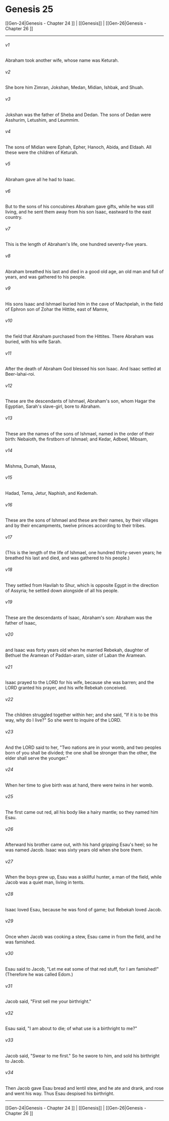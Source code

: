 # Genesis 25

[[Gen-24|Genesis - Chapter 24 ]] | [[Genesis]] | [[Gen-26|Genesis - Chapter 26 ]]
***

###### v1
Abraham took another wife, whose name was Keturah.
###### v2
She bore him Zimran, Jokshan, Medan, Midian, Ishbak, and Shuah.
###### v3
Jokshan was the father of Sheba and Dedan. The sons of Dedan were Asshurim, Letushim, and Leummim.
###### v4
The sons of Midian were Ephah, Epher, Hanoch, Abida, and Eldaah. All these were the children of Keturah.
###### v5
Abraham gave all he had to Isaac.
###### v6
But to the sons of his concubines Abraham gave gifts, while he was still living, and he sent them away from his son Isaac, eastward to the east country.
###### v7
This is the length of Abraham's life, one hundred seventy-five years.
###### v8
Abraham breathed his last and died in a good old age, an old man and full of years, and was gathered to his people.
###### v9
His sons Isaac and Ishmael buried him in the cave of Machpelah, in the field of Ephron son of Zohar the Hittite, east of Mamre,
###### v10
the field that Abraham purchased from the Hittites. There Abraham was buried, with his wife Sarah.
###### v11
After the death of Abraham God blessed his son Isaac. And Isaac settled at Beer-lahai-roi.
###### v12
These are the descendants of Ishmael, Abraham's son, whom Hagar the Egyptian, Sarah's slave-girl, bore to Abraham.
###### v13
These are the names of the sons of Ishmael, named in the order of their birth: Nebaioth, the firstborn of Ishmael; and Kedar, Adbeel, Mibsam,
###### v14
Mishma, Dumah, Massa,
###### v15
Hadad, Tema, Jetur, Naphish, and Kedemah.
###### v16
These are the sons of Ishmael and these are their names, by their villages and by their encampments, twelve princes according to their tribes.
###### v17
(This is the length of the life of Ishmael, one hundred thirty-seven years; he breathed his last and died, and was gathered to his people.)
###### v18
They settled from Havilah to Shur, which is opposite Egypt in the direction of Assyria; he settled down alongside of all his people.
###### v19
These are the descendants of Isaac, Abraham's son: Abraham was the father of Isaac,
###### v20
and Isaac was forty years old when he married Rebekah, daughter of Bethuel the Aramean of Paddan-aram, sister of Laban the Aramean.
###### v21
Isaac prayed to the LORD for his wife, because she was barren; and the LORD granted his prayer, and his wife Rebekah conceived.
###### v22
The children struggled together within her; and she said, "If it is to be this way, why do I live?" So she went to inquire of the LORD.
###### v23
And the LORD said to her, "Two nations are in your womb, and two peoples born of you shall be divided; the one shall be stronger than the other, the elder shall serve the younger."
###### v24
When her time to give birth was at hand, there were twins in her womb.
###### v25
The first came out red, all his body like a hairy mantle; so they named him Esau.
###### v26
Afterward his brother came out, with his hand gripping Esau's heel; so he was named Jacob. Isaac was sixty years old when she bore them.
###### v27
When the boys grew up, Esau was a skillful hunter, a man of the field, while Jacob was a quiet man, living in tents.
###### v28
Isaac loved Esau, because he was fond of game; but Rebekah loved Jacob.
###### v29
Once when Jacob was cooking a stew, Esau came in from the field, and he was famished.
###### v30
Esau said to Jacob, "Let me eat some of that red stuff, for I am famished!" (Therefore he was called Edom.)
###### v31
Jacob said, "First sell me your birthright."
###### v32
Esau said, "I am about to die; of what use is a birthright to me?"
###### v33
Jacob said, "Swear to me first." So he swore to him, and sold his birthright to Jacob.
###### v34
Then Jacob gave Esau bread and lentil stew, and he ate and drank, and rose and went his way. Thus Esau despised his birthright.

***

[[Gen-24|Genesis - Chapter 24 ]] | [[Genesis]] | [[Gen-26|Genesis - Chapter 26 ]]
